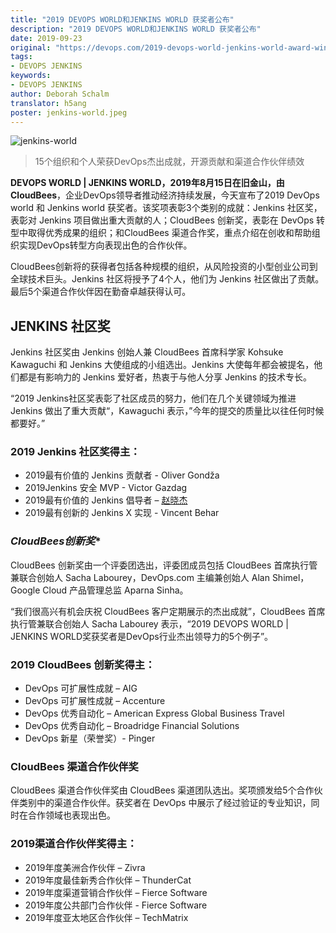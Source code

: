 ```yaml
---
title: "2019 DEVOPS WORLD和JENKINS WORLD 获奖者公布"
description: "2019 DEVOPS WORLD和JENKINS WORLD 获奖者公布"
date: 2019-09-23
original: "https://devops.com/2019-devops-world-jenkins-world-award-winners-announced/"
tags:
- DEVOPS JENKINS
keywords:
- DEVOPS JENKINS
author: Deborah Schalm
translator: h5ang
poster: jenkins-world.jpeg
---
```


![jenkins-world](jenkins-world.jpeg)

> 15个组织和个人荣获DevOps杰出成就，开源贡献和渠道合作伙伴绩效

**DEVOPS WORLD | JENKINS WORLD，2019年8月15日在旧金山，由CloudBees**，企业DevOps领导者推动经济持续发展，今天宣布了2019 DevOps world 和 Jenkins world 获奖者。该奖项表彰3个类别的成就：Jenkins 社区奖，表彰对 Jenkins 项目做出重大贡献的人；CloudBees 创新奖，表彰在 DevOps 转型中取得优秀成果的组织；和CloudBees 渠道合作奖，重点介绍在创收和帮助组织实现DevOps转型方向表现出色的合作伙伴。

CloudBees创新将的获得者包括各种规模的组织，从风险投资的小型创业公司到全球技术巨头。Jenkins 社区将授予了4个人，他们为 Jenkins 社区做出了贡献。最后5个渠道合作伙伴因在勤奋卓越获得认可。

## **JENKINS 社区奖**

Jenkins 社区奖由 Jenkins 创始人兼 CloudBees 首席科学家 Kohsuke Kawaguchi 和 Jenkins 大使组成的小组选出。Jenkins 大使每年都会被提名，他们都是有影响力的 Jenkins 爱好者，热衷于与他人分享 Jenkins 的技术专长。

“2019 Jenkins社区奖表彰了社区成员的努力，他们在几个关键领域为推进 Jenkins 做出了重大贡献“，Kawaguchi 表示，”今年的提交的质量比以往任何时候都要好。”

### 2019 Jenkins 社区奖得主：

* 2019最有价值的 Jenkins 贡献者 - Oliver Gondža
* 2019Jenkins 安全 MVP - Victor Gazdag
* 2019最有价值的 Jenkins 倡导者 – [赵晓杰](https://github.com/linuxsuren/)
* 2019最有创新的 Jenkins X 实现 - Vincent Behar


### *CloudBees创新奖**

CloudBees 创新奖由一个评委团选出，评委团成员包括 CloudBees 首席执行管兼联合创始人 Sacha Labourey，DevOps.com 主编兼创始人 Alan Shimel，Google Cloud 产品管理总监 Aparna Sinha。

“我们很高兴有机会庆祝 CloudBees 客户定期展示的杰出成就”，CloudBees 首席执行管兼联合创始人 Sacha Labourey 表示，“2019 DEVOPS WORLD | JENKINS WORLD奖获奖者是DevOps行业杰出领导力的5个例子”。

### 2019 CloudBees 创新奖得主：

* DevOps 可扩展性成就 – AIG
* DevOps 可扩展性成就 – Accenture
* DevOps 优秀自动化 – American Express Global Business Travel
* DevOps 优秀自动化 – Broadridge Financial Solutions
* DevOps 新星（荣誉奖）- Pinger

### **CloudBees 渠道合作伙伴奖**

CloudBees 渠道合作伙伴奖由 CloudBees 渠道团队选出。奖项颁发给5个合作伙伴类别中的渠道合作伙伴。获奖者在 DevOps 中展示了经过验证的专业知识，同时在合作领域也表现出色。

### 2019渠道合作伙伴奖得主：

* 2019年度美洲合作伙伴 – Zivra
* 2019年度最佳新秀合作伙伴 – ThunderCat
* 2019年度渠道营销合作伙伴 – Fierce Software
* 2019年度公共部门合作伙伴 - Fierce Software
* 2019年度亚太地区合作伙伴 – TechMatrix
